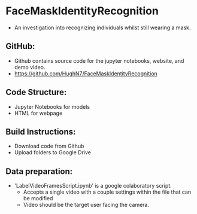 # **FaceMaskIdentityRecognition**
- An investigation into recognizing individuals whilst still wearing a mask. 

## GitHub:
- Github contains source code for the jupyter notebooks, website, and demo video.
- https://github.com/HughN7/FaceMaskIdentityRecognition

## Code Structure:
- Jupyter Notebooks for models
- HTML for webpage

## Build Instructions:
- Download code from Github
- Upload folders to Google Drive

## Data preparation:
- 'LabelVideoFramesScript.ipynb' is a google colaboratory script. 
  - Accepts a single video with a couple settings within the file that can be modified
  - Video should be the target user facing the camera. 
